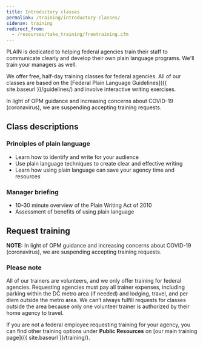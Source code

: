 ```yaml
---
title: Introductory classes
permalink: /training/introductory-classes/
sidenav: training
redirect_from:
  - /resources/take_training/freetraining.cfm
---
```


PLAIN is dedicated to helping federal agencies train their staff to communicate clearly and develop their own plain language programs. We'll train your managers as well.

We offer free, half-day training classes for federal agencies. All of our classes are based on the [Federal Plain Language Guidelines]({{ site.baseurl }}/guidelines/) and involve interactive writing exercises.

In light of OPM guidance and increasing concerns about COVID-19 (coronavirus), we are suspending accepting training requests.

## Class descriptions

### Principles of plain language

- Learn how to identify and write for your audience
- Use plain language techniques to create clear and effective writing
- Learn how using plain language can save your agency time and resources

### Manager briefing

- 10–30 minute overview of the Plain Writing Act of 2010
- Assessment of benefits of using plain language

## Request training

**NOTE:** In light of OPM guidance and increasing concerns about COVID-19 (coronavirus), we are suspending accepting training requests.



### Please note

All of our trainers are volunteers, and we only offer training for federal agencies. Requesting agencies must pay all trainer expenses, including parking within the DC metro area (if needed) and lodging, travel, and per diem outside the metro area. We can’t always fulfill requests for classes outside the area because only one volunteer trainer is authorized by their home agency to travel.

If you are not a federal employee requesting training for your agency, you can find other training options under **Public Resources** on [our main training page]({{ site.baseurl }}/training/).
